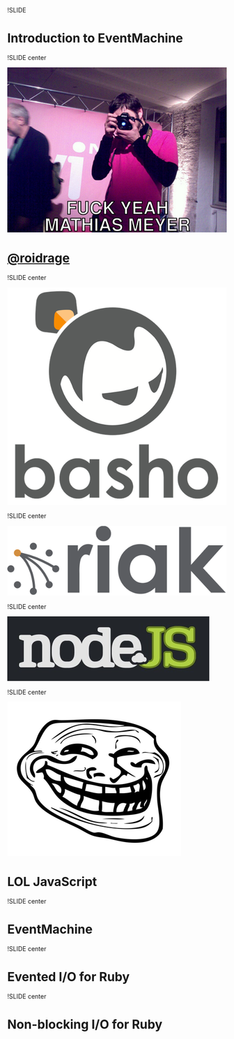 !SLIDE 
# Introduction to EventMachine #

!SLIDE center

![Fuck Yeah Mathias Meyer](fuckyeah.jpg)

# [@roidrage](http://twitter.com/roidrage) #

!SLIDE center

![Basho](basho.png)

!SLIDE center

![Riak](riak_logo.png)

!SLIDE center

![Node.js](nodejs.png)

!SLIDE center

![Troll](trollface.png)

# LOL JavaScript #

!SLIDE center

# EventMachine #

!SLIDE center

# Evented I/O for Ruby #

!SLIDE center

# Non-blocking I/O for Ruby #
